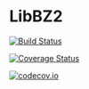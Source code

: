 # LibBZ2

[![Build Status](https://travis-ci.org/bicycle1885/LibBZ2.jl.svg?branch=master)](https://travis-ci.org/bicycle1885/LibBZ2.jl)

[![Coverage Status](https://coveralls.io/repos/bicycle1885/LibBZ2.jl/badge.svg?branch=master&service=github)](https://coveralls.io/github/bicycle1885/LibBZ2.jl?branch=master)

[![codecov.io](http://codecov.io/github/bicycle1885/LibBZ2.jl/coverage.svg?branch=master)](http://codecov.io/github/bicycle1885/LibBZ2.jl?branch=master)

